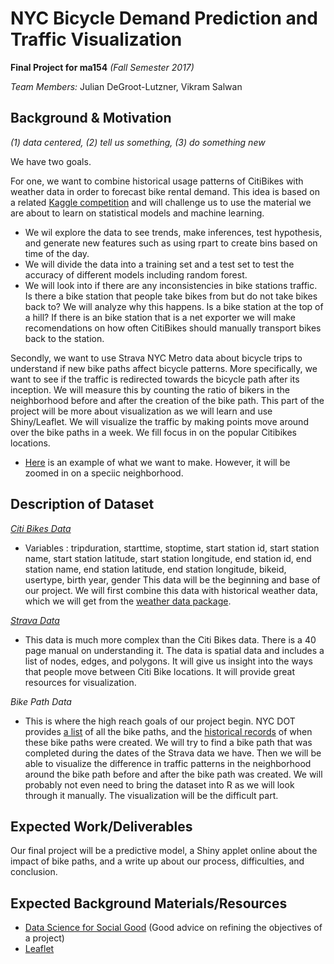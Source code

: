# NYC Bicycle Demand Prediction and Traffic Visualization

 **Final Project for ma154** *(Fall Semester 2017)*

*Team Members:* Julian DeGroot-Lutzner, Vikram Salwan


## Background & Motivation 
*(1) data centered, (2) tell us something, (3) do something new*

We have two goals. 

For one, we want to combine historical usage patterns of CitiBikes with weather data in order to forecast bike rental demand. This idea is based on a related [Kaggle competition](https://www.kaggle.com/c/bike-sharing-demand#description) and will challenge us to use the material we are about to learn on statistical models and machine learning.
* We wil explore the data to see trends, make inferences, test hypothesis, and generate new features such as using rpart to create bins based on time of the day.
* We will divide the data into a training set and a test set to test the accuracy of different models including random forest.
* We will look into if there are any inconsistencies in bike stations traffic. Is there a bike station that people take bikes from but do not take bikes back to? We will analyze why this happens. Is a bike station at the top of a hill? If there is an bike station that is a net exporter we will make recomendations on how often CitiBikes should manually transport bikes back to the station.

Secondly, we want to use Strava NYC Metro data about bicycle trips to understand if new bike paths affect bicycle patterns. More specifically, we want to see if the traffic is redirected towards the bicycle path after its inception. We will measure this by counting the ratio of bikers in the neighborhood before and after the creation of the bike path. This part of the project will be more about visualization as we will learn and use Shiny/Leaflet. We will visualize the traffic by making points move around over the bike paths in a week. We fill focus in on the popular Citibikes locations. 
* [Here](http://toddwschneider.com/posts/a-tale-of-twenty-two-million-citi-bikes-analyzing-the-nyc-bike-share-system/) is an example of what we want to make. However, it will be zoomed in on a speciic neighborhood.

## Description of Dataset

[*Citi Bikes Data*](https://www.citibikenyc.com/system-data)

* Variables : tripduration, starttime, stoptime, start station id, start station name, start station latitude, start station longitude, end station id, end station name, end station latitude, end station longitude, bikeid, usertype, birth year, gender
This data will be the beginning and base of our project. We will first combine this data with historical weather data, which we will get from the [weather data package](https://cran.r-project.org/web/packages/weatherData/README.html). 

[*Strava Data*](https://stravametro.exavault.com/share/view/h48l-5hq0lubm?utm_source=hs_automation&utm_medium=email&utm_content=29456275&_hsenc=p2ANqtz-_OhD5MxKs_x5i-U9ucr5ZAD4SnLJHROjk492autxIpQctBaN7UQ9NgmEyZe5vB2vfXWeMXlEpqUSQ261M5A1VsTc1eJyXF-qQ90LilJ8eP8XdofKQ&_hsmi=29456275)

* This data is much more complex than the Citi Bikes data. There is a 40 page manual on understanding it. The data is spatial data and includes a list of nodes, edges, and polygons. It will give us insight into the ways that people move between Citi Bike locations. It will provide great resources for visualization. 

*Bike Path Data*

* This is where the high reach goals of our project begin. NYC DOT provides [a list](http://home2.nyc.gov/html/dot/html/bicyclists/lane-list.shtml?) of all the bike paths, and the [historical records](http://www.nyc.gov/html/dot/html/bicyclists/past-bike-projects.shtml) of when these bike paths were created. We will try to find a bike path that was completed during the dates of the Strava data we have. Then we will be able to visualize the difference in traffic patterns in the neighborhood around the bike path before and after the bike path was created. We will probably not even need to bring the dataset into R as we will look through it manually. The visualization will be the difficult part.


## Expected Work/Deliverables
Our final project will be a predictive model, a Shiny applet online about the impact of bike paths, and a write up about our process, difficulties, and conclusion.


## Expected Background Materials/Resources
* [Data Science for Social Good](https://dssg.uchicago.edu/2016/10/27/scoping-data-science-for-social-good-projects/) (Good advice on refining the objectives of a project) 
* [Leaflet](https://rstudio.github.io/leaflet/)



